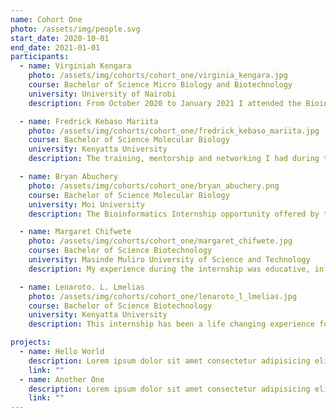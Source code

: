 ```yaml
---
name: Cohort One
photo: /assets/img/people.svg
start_date: 2020-10-01
end_date: 2021-01-01
participants:
  - name: Virginiah Kengara
    photo: /assets/img/cohorts/cohort_one/virginia_kengara.jpg
    course: Bachelor of Science Micro Biology and Biotechnology
    university: University of Nairobi
    description: From October 2020 to January 2021 I attended the Bioinformatics Incubation and Mentorship program hosted by the Molecular Biology, Bioinformatics and Statistics Unit (MBBU) at icipe campus. The program afforded me a transformative experience where I was able to gain a deeper understanding on various topics I had challenges in, access a wide selection of resources, and improve my laboratory and programming skills in an effort to build my abilities towards my career in the future. The program was very flexible allowing interns to have access to learning materials for self- study and have sessions with a trainer, this made certain that I could focus on my weak areas as well as, it provided enough technical support which gave me exposure to the systems and made learning smoother. The collaborative nature of the program allowed me to interact with other interns from different discourse communities within the Bioinformatics field and this allowed me to learn and understand topics from theory to wet lab concepts and in a different way. My goals entering the program were fulfilled by the end of the 3 month experience, I gained skills in different programming languages for instance Linux and Python. In conclusion, this was quite an exploratory experience that was very engaging.

  - name: Fredrick Kebaso Mariita
    photo: /assets/img/cohorts/cohort_one/fredrick_kebaso_mariita.jpg
    course: Bachelor of Science Molecular Biology
    university: Kenyatta University
    description: The training, mentorship and networking I had during the Bioinformatics Incubation and Mentorship program has improved my passion and skills for to move forward in searching for scholarship opportunities towards a Masters in Bioinformatics. This internship opportunity has played a key role in shaping my career development plan. It was a noble opportunity for mentorship and networking with people of similar interest in the bioinformatics field. I got to understand what is required of me to become a skilled Bioinformatician. The skills that I need to work on as per now and the various networks that are important for me to grow. The interaction with colleagues triggered and renewed my energy to soldier in pursuit of my career. The various activities organized such as journal club and weekly updates kept me on the move and changed my perception in life as well taught me the importance of self-organization in your day to day activities. I take his opportunity to thank our PI, Dr. Dan Masiga, Karen Wambui, Dr. Caleb Kibet, Mr. Festus Nyasimi and the MBBU staff who played key role in ensuring a smooth stay during the 4 months period, the combined effort has enabled me to achieve my goals as outlined in the roadmap at the beginning of the internship. I was able to acquire new skills that I wouldn’t have gained on my own without this opportunity that supported me to set right my priorities in the future.

  - name: Bryan Abuchery
    photo: /assets/img/cohorts/cohort_one/bryan_abuchery.png
    course: Bachelor of Science Molecular Biology
    university: Moi University
    description: The Bioinformatics Internship opportunity offered by the ICIPE’s MBBU unit was geared to help facilitate recent undergraduate students with Bioinformatics knowledge and skills. This was because there are a few undergraduate students aware of careers in Bioinformatics and even fewer with experience in the same field. Throughout the entire introduction to Bioinformatics, interns were able to work collaboratively with the MBBU staff. This bolstered a unique relationship between the interns and the supervisors exposing the interns to other scientists in different Bioinformatics careers. There were also periods of interaction between progress presentations, journal clubs and in informal settings which helped the interns get more comfortable. Psychologically, this helped improve communication skills among one another and also debunk myths that Bioinformatics was hard or something to fear. At the end of the internship, Bioinformatics had become one of the most easiest and fun branch of science to learn.

  - name: Margaret Chifwete
    photo: /assets/img/cohorts/cohort_one/margaret_chifwete.jpg
    course: Bachelor of Science Biotechnology
    university: Masinde Muliro University of Science and Technology
    description: My experience during the internship was educative, informative, life changing and great exposure into the computational world. Most of the skills and lessons learned were useful and very helpful for an upcoming scientist. The mode of learning was mainly hands-on and self-learning which I think is the best in raising the students’ curiosity, detail-oriented, make mistakes, work on them on the different ways or further consult. It was also a challenging experience, getting to know and interact with people that are way ahead in the computational field. This triggers your urge to proceed further, learn more and grow. My sincere gratitude to the organizers for choosing me to be part of the team. It was great experience and great exposure to young scientists. I now have a clearer picture of the career path I want to take, thanks to the exposure. It is also a great opportunity that I can recommend to young aspiring computational biologists. Special thanks to Dr. Caleb Kibet and Festus Nyasimi for their generous contribution and dedication towards the success of this course. Not to forget the master’s students and the entire MBBU team for their unending support.

  - name: Lenaroto. L. Lmelias
    photo: /assets/img/cohorts/cohort_one/lenaroto_l_lmelias.jpg
    course: Bachelor of Science Biotechnology
    university: Kenyatta University
    description: This internship has been a life changing experience for me, the exposure of a research environment gave me the opportunity to understand some real world problems that are being solved in science. Interacting with successful scientists has motivated me to keep moving forward as a scientist, The mentorship program has been a great learning experience, the skills I have gained can attest to the expectations I had at the beginning, the tools and resources were up to date and easily accessible. The hands-free approach towards teaching has allowed me to work with High Performance computing (HPC), Programming, and Making use of Biological Databases and so on. I did a mini-project on RNA-seq data analysis in which I applied most of the above skills. Working on this project was an opportunity for me to obtain a hands-on experience in NGS data analysis. I would like to thank everyone who participated in creating this opportunity, it is a door to career growth for young scientists like me. I thank Dr. Caleb Kibet and Festus Nyasimi for their dedication in training and mentoring us.

projects:
  - name: Hello World
    description: Lorem ipsum dolor sit amet consectetur adipisicing elit.
    link: ""
  - name: Another One
    description: Lorem ipsum dolor sit amet consectetur adipisicing elit.
    link: ""
---
```

